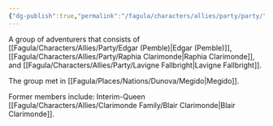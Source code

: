 ```yaml
---
{"dg-publish":true,"permalink":"/fagula/characters/allies/party/party/"}
---
```


A group of adventurers that consists of [[Fagula/Characters/Allies/Party/Edgar (Pemble)\|Edgar (Pemble)]], [[Fagula/Characters/Allies/Party/Raphia Clarimonde\|Raphia Clarimonde]], and [[Fagula/Characters/Allies/Party/Lavigne Fallbright\|Lavigne Fallbright]].

The group met in [[Fagula/Places/Nations/Dunova/Megido\|Megido]].

Former members include:
Interim-Queen [[Fagula/Characters/Allies/Clarimonde Family/Blair Clarimonde\|Blair Clarimonde]].